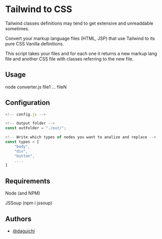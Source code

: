 
# Tailwind to CSS 

Tailwind classes definitions may tend to get extensive and unreaddable sometimes.

Convert your markup language files (HTML, JSP) that use Tailwind to its pure CSS Vanilla definitions.

This script takes your files and for each one it returns a new markup lang file and another CSS file with classes referring to the new file.



## Usage

node converter.js file1 ... fileN
## Configuration

```javascript
<!-- config.js -->

<!-- Output folder -->
const outFolder = "./out/";

<!-- Write which types of nodes you want to analize and replace -->
const types = [
    "body",
    "div",
    "button",
    ....
]

```


## Requirements

Node (and NPM)

JSSoup (npm i jssoup)
## Authors

- [@daguichi](https://www.github.com/daguichi)

